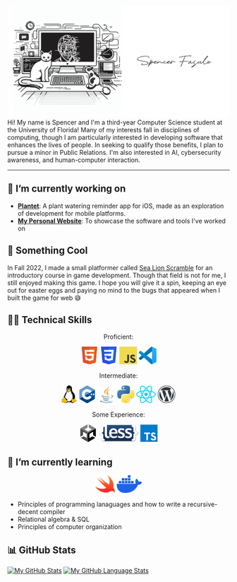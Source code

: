 <img src="images/Me!.png">
Hi! My name is Spencer and I'm a third-year Computer Science student at the University of Florida! Many of my interests fall in disciplines of computing, though I am particularly interested in developing software that enhances the lives of people. In seeking to qualify those benefits, I plan to pursue a minor in Public Relations. I'm also interested in AI, cybersecurity awareness, and human-computer interaction.

---

## 🔭 I’m currently working on
+ [**Plantet**](https://github.com/spfncer/Plantet): A plant watering reminder app for iOS, made as an exploration of development for mobile platforms.
+ [**My Personal Website**](https://fasulo.one): To showcase the software and tools I've worked on

## 🦭 Something Cool
In Fall 2022, I made a small platformer called [Sea Lion Scramble](https://www.spencer.fasulo.one/sls/) for an introductory course in game development. Though that field is not for me, I still enjoyed making this game. I hope you will give it a spin, keeping an eye out for easter eggs and paying no mind to the bugs that appeared when I built the game for web 😅

## 👨‍💻 Technical Skills
<p align="center">Proficient:</p>
<p align="center">
  <a title="HTML5" href="https://html.spec.whatwg.org/multipage/"><img src="images/html5.png" height="40"></a>
  <a title="CSS3" href="https://developer.mozilla.org/en-US/docs/Web/CSS"><img src="images/css3.png" height="40"></a>
  <a title="Javascript" href="https://developer.mozilla.org/en-US/docs/Web/javascript"><img src="images/javascript.png" height="40"></a>
  <a title="Visual Studio Code" href="https://code.visualstudio.com/"><img src="images/vscode.png" height="40"></a>
</p>
<p align="center">Intermediate:</p>
<p align="center">
  <a title="Linux" href="https://www.linuxfoundation.org/"><img src="images/Tux.png" height="40"></a>
  <a title="C++" href="https://isocpp.org/"><img src="images/cpp.png" height="40"></a>
  <a title="Java" href="https://www.java.com/"><img src="images/java.png" height="40"></a>
  <a title="Python" href="https://www.python.org/"><img src="images/python.png" height="40"></a>
  <a title="React" href="https://react.dev/"><img src="images/react.png" height="40"></a>
  <a title="WordPress" href="https://wordpress.org"><img src="images/wordpress.png" height="40"></a>
</p>
<p align="center">Some Experience:</p>
<p align="center">
  <a title="Unity" href="https://unity.com/"><img src="images/unity.png" height="40"></a>
  <a title="Less.js" href="https://lesscss.org/"><img src="images/less.png" height="40"></a>
  <a title="Typescript" href="https://www.typescriptlang.org/"><img src="images/typescript.png" height="40"></a>
</p>

## 🌱 I’m currently learning
<p align="center">
    <a title="Swift" href="https://www.swift.org"><img src="images/swift.png" height="40"></a>
    <a title="Docker" href="https://www.docker.com/"><img src="images/docker.png" height="40"></a>
</p>

+ Principles of programming lanaguages and how to write a recursive-decent compiler
+ Relational algebra & SQL
+ Principles of computer organization

## 📊 GitHub Stats
[![My GitHub Stats](https://github-readme-stats.vercel.app/api/?username=spfncer&count_private=true&theme=transparent&showicons=true)]()
[![My GitHub Language Stats](https://github-readme-stats.vercel.app/api/top-langs/?username=spfncer&langs_count=5&theme=transparent)]()

<!--
**spfncer/spfncer** is a ✨ _special_ ✨ repository because its `README.md` (this file) appears on your GitHub profile.

Here are some ideas to get you started:

-...
- 👯 I’m looking to collaborate on ...
- 🤔 I’m looking for help with ...
- 💬 Ask me about ...
- 📫 How to reach me: ...
- 😄 Pronouns: ...
- ⚡ Fun fact: ...
-->
